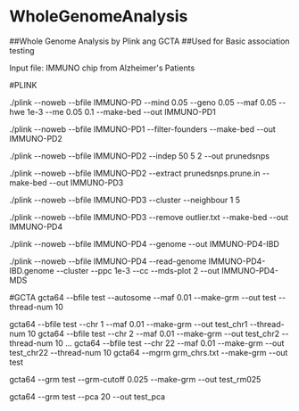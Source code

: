 # WholeGenomeAnalysis
##Whole Genome Analysis by Plink ang GCTA
##Used for Basic association testing

Input file: IMMUNO chip from Alzheimer's Patients

#PLINK

./plink --noweb --bfile IMMUNO-PD --mind 0.05 --geno 0.05 --maf 0.05 --hwe 1e-3 --me 0.05 0.1 --make-bed --out IMMUNO-PD1

./plink --noweb --bfile IMMUNO-PD1 --filter-founders --make-bed --out IMMUNO-PD2

./plink --noweb --bfile IMMUNO-PD2 --indep 50 5 2 --out prunedsnps 

./plink --noweb --bfile IMMUNO-PD2 --extract prunedsnps.prune.in --make-bed --out IMMUNO-PD3

./plink --noweb --bfile IMMUNO-PD3 --cluster --neighbour 1 5

./plink --noweb --bfile IMMUNO-PD3 --remove outlier.txt --make-bed --out IMMUNO-PD4

./plink --noweb --bfile IMMUNO-PD4 --genome --out IMMUNO-PD4-IBD

./plink --noweb --bfile IMMUNO-PD4 --read-genome IMMUNO-PD4-IBD.genome --cluster --ppc 1e-3 --cc --mds-plot 2 --out IMMUNO-PD4-MDS

#GCTA
gcta64 --bfile test --autosome --maf 0.01 --make-grm --out test --thread-num 10

gcta64 --bfile test --chr 1 --maf 0.01 --make-grm --out test_chr1 --thread-num 10
gcta64 --bfile test --chr 2 --maf 0.01 --make-grm --out test_chr2 --thread-num 10
…
gcta64 --bfile test --chr 22 --maf 0.01 --make-grm --out test_chr22 --thread-num 10
gcta64 --mgrm grm_chrs.txt --make-grm --out test

gcta64 --grm test --grm-cutoff 0.025 --make-grm --out test_rm025

gcta64 --grm test --pca 20 --out test_pca
